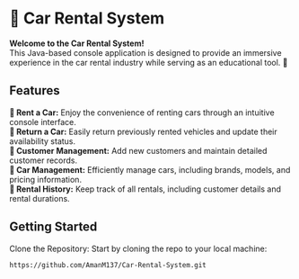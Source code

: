 # 🚗 Car Rental System
**Welcome to the Car Rental System!**<br>
This Java-based console application is designed to provide an immersive experience in the car rental industry while serving as an educational tool. 🌟

## Features
**🚀 Rent a Car:**  Enjoy the convenience of renting cars through an intuitive console interface.<br>
**🔁 Return a Car:**  Easily return previously rented vehicles and update their availability status.<br>
**👥 Customer Management:**  Add new customers and maintain detailed customer records.<br>
**🚗 Car Management:**  Efficiently manage cars, including brands, models, and pricing information.<br>
**📝 Rental History:**  Keep track of all rentals, including customer details and rental durations.<br>

## Getting Started
Clone the Repository: Start by cloning the repo to your local machine:
```
https://github.com/AmanM137/Car-Rental-System.git
```
